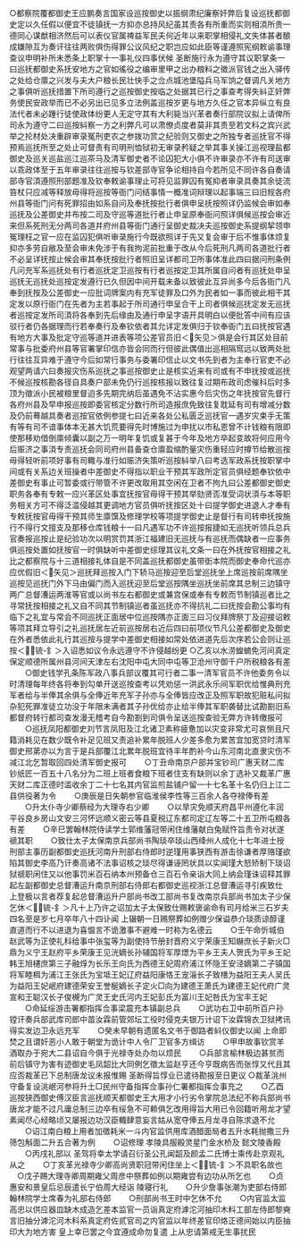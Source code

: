 <!-- { "loadSidebar": true } -->
○都察院覆都御史王应鹏奏言国家设巡按御史以振纲肃纪廉察奸弊后复设巡抚都御史定以久任假以便宜不徒镇抚一方抑亦总持风纪虽其责各有所重而实则相湏所贵一德同心谋猷相济然后可以表仪官属禆益军民夫何近年以来职掌相侵礼文失体甚者酿成嫌隙互为奏讦往往两败俱伤得罪公议风纪之职岂应如此臣等谨遵照宪纲敕谕事理查议申明补所未悉条上职掌十一事礼仪四事伏候  圣断施行永为遵守其议职掌条一曰巡抚都御史系抚安地方之官如徭役之编审里甲之出办粮料之徵派官钱之出入驿传之处给仓廪之兴发与夫大户粮长民壮快手之佥点城池堡隘兵马军饷之督调凡关地方之事俱听巡抚措置下所司遵行之巡按御史按临之处据其已行之事查考得失紏正奸弊务使民安政举而已不必另出已见多立法例盖巡按岁更与地方久任之官本异纵立有良法代者未必踵行徒使政体纷更人无定守其有大利毙当兴革者奏行部院议拟上请俾所司永为遵守二曰巡按紏察一方之利弊凡可以肃僚贞度者莫非其责至若文科之宾兴武举之抡材处决重辟审录冤刑吏农之参拨功赏之纪验则又御史之所独专者巡抚官不得预焉巡抚所至之处止可督责有司明刑恤狱初无审录矜疑之举其事关操江巡视理盐都御史及巡关巡盐巡江巡茶马及清军御史者不论囚犯大小俱不许审录亦不许有司送审以乖政体至于五年审录往往巡按与钦差部寺官争论相持自今若所见不同许各自奏请部寺官湏遵照刑部题准及钦奉敕谕事理止可将见监罪囚有冤抑者审录具奏其余徒流笞杖只应减等释放毋得将巡按等衙门问结事情一概准词辩理以起事端三曰旧规各府州县等衙门问有死罪招由如系自问及奉抚按批行者俱申呈抚按照详仍监候会审如奉巡抚及公差御史并布按二司及守巡等道批行者止申呈原奉衙问照详俱候巡按会审近来但系死刑无分两司各道并府州县等衙门通行呈御史裁决夫巡按御史系提纲挈领申冤理枉之官一应在监囚犯俱听审录施行今既欲照详于先又复会审于后不惟事体烦复抑亦多劳自敝及至会审未免涉于有我拘泥前批重于改从今后死刑凡两司各道批行者不必呈详抚按止候会审其奉抚按批行者照旧呈详都司卫所事体准此四曰据问刑条例凡问充军系巡抚处有行者巡抚定卫巡按有行者巡按定卫其所属自问者有巡抚处申呈巡抚无巡抚处巡按定发遵行已久但因中间开载未备以致彼此互异尚多今后各衙门凡奉到抚按及公差御史一应批词牌案内有充军徒罪及口外为民者如一事而彼此相干其定发以原行衙门在先者为主若事起于所司通行申呈合干上司者俱候巡抚定发无巡抚者巡按定发所司湏将各奉到先后缘由及通行申呈字语开具明白以便批答中间有应该驳行者仍各据理而行若奉奏行及奉钦依者其允详定发俱归于钦奉衙门五曰抚按官遇有地方大事及批定守巡等道并进表等项公差官员旧＜矢见＞俱是会行其区处目前常事与批委府州县等官署掌印信亦皆会同而行但彼此偶值出巡相隔窎远以致两处批行往往互异难于遵守今后如常行事务与委署印信止以文书先到者为主奉行官吏不必观望两请六曰奏报灾伤系巡抚之事巡按御史止是核实近来有司或有不申抚按或巡抚不候巡按核勘各径自具奏户部未免仍行巡按核报以致往复过期布政司虑催科后时多顶为徵派小民被粮里督迫多先期完纳后虽遇免不沾实惠今后灾伤之年抚按官先督行各府州县及早申报巡按即委官核定分数行所司造报庶免致往复耽延有司有增减分数及仍前蓦越具奏者巡按官依例参提七曰近来各处公私匮乏巡抚官一遇岁灾束手无策有等有司不谙事体本无甚大饥荒要得先时博施过为申扰以市私恩曾不计钱粮有限即使那移劝借倒廪倾囊以副之万一明年复饥或复甚于今年及地方卒起变故将何应用今后赈济之事湏专责巡抚会同司府州县备查仓廪盈缩酌量灾伤重轻应时撙节给散巡按毋得轻听前项好事有司輙与准行如赈济失策听巡按紏举八曰考选军政系抚按职掌中间或有关系边关班操者中差御史不得指以职业干预其军政所定官员俱经题奉钦依中差御史有事止可暂委或行带管不许更改取用其空闲在卫者不拘九曰公差都御史御史职务各奉有专敕一应兴革区处事宜抚按官毋得干预其举劾贤否准受词状湏与本等职务相关方可不得泛滥侵越其更调地方官员俱听抚按区处十曰提学御史进退人才奉有专敕抚按官毋得干预其师生廪馔及修理学校等项提学御史止是督行有司转申抚按施行不得行文擅支及那移仓库钱粮十一曰凡遇军功不许巡按报捷如无巡抚听领兵总兵官奏报巡按止是纪验功次以明赏罚其浙江福建旧无巡抚与有巡抚而偶缺者一应事务俱巡按处置如抚按官一时俱缺听中差御史综理其议礼文条一曰在外抚按官相接之礼比之都察院与十三道相接礼体自是不同盖巡抚都御史虽带衘本院而御史奉命代巡亦应优假旧＜矢见＞巡抚拜巡按入门下轿马巡按迎至后堂巡抚坐上席巡按前席隅坐巡按见巡抚门外下马由偏门而入巡抚迎至后堂巡按隅坐巡抚坐前席其总制三边镇守两广总督漕运两淮等官或以尚书左右都御史或兼宫保或奉有专敕而节制镇巡者比之寻常抚按相接之礼又自不同其节制镇巡者虽巡抚亦不得抗礼二曰抚按会勘公事均有临下之礼宜与常会不同巡抚正面居中位巡按隅亦正面三曰习仪拜牌祭丁及迎接诏敕等项其拜立导引之礼巡抚居左近前巡按居右近后四曰前项仪节凡公差都御史及御史在外者悉依此礼行其巡按与提学中差御史相接如常处依进道先后次序若公会则让巡按＜锍-釒＞入诏悉如议令永远遵守不许侵越纷更
○乙亥以水涝蝗蝻免河间真定保定顺德所属州县河间天津左右沈阳中屯大同中屯等卫沧州守御千户所税粮各有差
　　○御史钱学孔条陈军政八事兵部议覆其可行者二事一清军官员不许他委务令以时清理每年终各将奉到勾单开送巡按查考以凭劝惩一洪武永乐间军职优给惟典刑充军者给与半俸其余俱与全俸近年充军子孙亦与全俸皆应改正及照军职故犯赃私问拟杂犯死罪准徒立功没于年限未满者其子孙优给亦止给半俸其军职袭替比试勘劄旧系都督府转行都司查发漫无稽考自今勘劄到司俱令呈送巡按查验无弊方许转缴报可
　　○巡抚凤阳都御史刘节言凤阳及江北诸卫素称疲惫加以灾变非常尤可哀恻且尺籍消耗见在数少既令补足见班又责追补累年脱班人少差多愈为累苦宜加宽贷时清军御史邢苐亦以为言于是兵部覆江北累年脱班宜待丰年酌补今山东河南北直隶灾伤不减江北乞暂取回四处清军御史报可
　　○丁丑命南京户部并宝钞司广惠天财二库钞纸匠一百五十八名分为二班上班者食粮下班者住支有缺则以余丁选补又裁革广惠天财二库正德时滥收余丁二十七名其内官监煎盐铺户留一十七名革十名仍归上江二县供役著为令
　　○庚辰是日失朝参官临淮侯李性等三百余人各夺禄俸有差
　　○升太仆寺少卿蔡经为大理寺右少卿
　　○以旱灾免顺天府昌平州遵化丰润平谷良乡房山文安三河怀远顺义密云等县夏税辽东都司定辽左等二十五卫所屯粮各有差
　　○辛巳罢翰林院侍读学士郭维藩冠带闲住维藩献白兔赋忤旨责令对状遂禠其职
　　○致仕太子太保南京兵部尚书陶琰卒琰山西绛州人成化十七年进士授刑部主事历副都御史巡抚河南升刑部右侍郎时逆瑾用事狭西有游击徐谦者厚赂瑾欲陷其御史李高乃讦奏高诸不法事诏核之琰尽得谦诬罔状具以实闻瑾大怒矫制下琰诏狱禠职闲住又以他事罚米百石纳本州预备仓三百石令亲诣大同上纳会瑾诛诏释其罪起左副都御史总督漕运升南京刑部右侍郎右都御史巡视浙江总督漕运寻引疾致仕  上登极以言者荐复起总督漕运升户部尚书改工部尚书复改南京兵部尚书加太子少保乞休＜锍-釒＞凡十上乃许之诏加太子太保致仕赐敕褒谕命有司月给米三石岁夫四名至是岁七月卒年八十四讣闻  上辍朝一日赐祭葬如例赠少保谥恭介琰质谅醇谨直道而行不以进退为喜愠言不诡激事不避难一时称为名德云
　　○壬午命忻城伯赵武等为正使礼科给事中张玺等为副使持节册封晋府义宁荣康王知爀庶长子新火□鼎为义宁王赵府平乡荣康王见洸嫡长孙辅国将军厚燝为平乡王夫人贺氏为平乡王妃韩王旭櫏庶第三子融焞为长乐王向氏为西德王妃周府浦江怀隐王安泾嫡第二子镇国将军睦栮为浦江王张氏为宝坻王妃辽府益阳康恪王宠淄长子致橏为益阳王夫人吴氏为益阳王妃岷府建德荣安王誉梴嫡长子定火□向为建德王萧氏为建德王妃代府广灵宣和王聪汉长子俊槻为广灵王史氏河内王妃彭氏为富川王妃咎氏为宝丰王妃
　　○命延绥游击署都指挥佥事梁震充本镇副总兵
　　○武功右卫中前所百户孙镗讦奏兵部武库司郎中苗汝霖前管郊坛工役时侵克夫银万计诏下汝霖锦衣卫狱拷讯得实发边卫永远充军
　　○癸未早朝有遗匿名文书于御路者紏仪御史以闻  上命即焚之且谓奸恶小人敢于朝堂为诡计中人令厂卫官多方缉访
　　○甲申故事钦赏羊酒取办于宛大二县诏自今俱于光禄寺处办勿以烦民
　　○兵部言榆林极边甚贫而前后镇守为害有迹御史毛凤韶比大同例乞徵太监赵亨还今亨既病告而张惇又代且其应否裁革已下总制唐龙议未报惟赐  圣断得旨惇业已遣待勘报至日更议
○裁革洮州守备复设洮岷河参将升土□民州守备指挥佥事孙仁署都指挥佥事充之
　　○乙酉巡按狭西御史傅汉臣言巡抚顺天都御史王大用才小行劣令掌院总法纪不称兵部尚书唐龙才能不过凡庸总制三边卒有绥急不可赖俱乞改用得旨大用已令回籍听用龙才望素闻尽心经略顷又屡报边功汉臣輙肆意妄言姑从宽夺俸五月龙寻自陈求退不允
　　○诏江南白粮上用者加徵耗米一斗内官监供用库酒醋面局者五升水耗抛撒三升筛包斛面二升五合著为例
　　○诏修理  孝陵具服殿灵星门金水桥及  懿文陵香殿
　　○丙戌礼部以  圣驾将幸太学请召衍圣公孔闻韶及颜孟二氏博士乘传赴京观礼从之
　　○丁亥革光禄寺少卿高尚贤职冠带闲住坐上＜锍-釒＞不具职名故也
　○戊子赐大理寺卿周期雍父周彦中祭葬如例以期雍尝有边功从所乞也
　　○贞惠安和景皇后忌辰遣长宁伯周大经诣  陵寝行礼
　　○升少詹事张潮为吏部右侍郎翰林院学士席春为礼部右侍郎
　　○刑部尚书王时中乞休不允
　　○内官监太监高忠以供应器皿缺木成造乞差本监官一员诣真定府滹沱河抽印木料工部左侍郎黎奭言旧抽分滹沱河木料系真定府佐贰官司之内官监以年终差官印烙正德间始以内臣抽印大为地方害  皇上幸已罢之今宜遵成命勿复遣  上从忠请第戒无生事扰民
